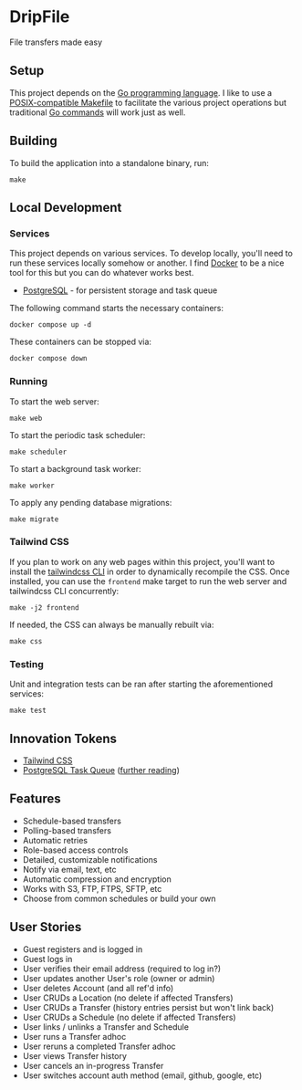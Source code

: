 # DripFile
File transfers made easy

## Setup
This project depends on the [Go programming language](https://golang.org/dl/).
I like to use a [POSIX-compatible Makefile](https://pubs.opengroup.org/onlinepubs/9699919799.2018edition/utilities/make.html) to facilitate the various project operations but traditional [Go commands](https://pkg.go.dev/cmd/go) will work just as well.

## Building
To build the application into a standalone binary, run:
```
make
```

## Local Development
### Services
This project depends on various services.
To develop locally, you'll need to run these services locally somehow or another.
I find [Docker](https://www.docker.com/) to be a nice tool for this but you can do whatever works best.
* [PostgreSQL](https://www.postgresql.org/) - for persistent storage and task queue

The following command starts the necessary containers:
```
docker compose up -d
```

These containers can be stopped via:
```
docker compose down
```

### Running
To start the web server:
```
make web
```

To start the periodic task scheduler:
```
make scheduler
```

To start a background task worker:
```
make worker
```

To apply any pending database migrations:
```
make migrate
```

### Tailwind CSS
If you plan to work on any web pages within this project, you'll want to install the [tailwindcss CLI](https://tailwindcss.com/blog/standalone-cli) in order to dynamically recompile the CSS.
Once installed, you can use the `frontend` make target to run the web server and tailwindcss CLI concurrently:
```
make -j2 frontend
```

If needed, the CSS can always be manually rebuilt via:
```
make css
```

### Testing
Unit and integration tests can be ran after starting the aforementioned services:
```
make test
```

## Innovation Tokens
* [Tailwind CSS](https://tailwindcss.com/)
* [PostgreSQL Task Queue](https://webapp.io/blog/postgres-is-the-answer/) ([further reading](https://www.2ndquadrant.com/en/blog/what-is-select-skip-locked-for-in-postgresql-9-5/))

## Features
* Schedule-based transfers
* Polling-based transfers
* Automatic retries
* Role-based access controls
* Detailed, customizable notifications
* Notify via email, text, etc
* Automatic compression and encryption
* Works with S3, FTP, FTPS, SFTP, etc
* Choose from common schedules or build your own

## User Stories
* Guest registers and is logged in
* Guest logs in
* User verifies their email address (required to log in?)
* User updates another User's role (owner or admin)
* User deletes Account (and all ref'd info)
* User CRUDs a Location (no delete if affected Transfers)
* User CRUDs a Transfer (history entries persist but won't link back)
* User CRUDs a Schedule (no delete if affected Transfers)
* User links / unlinks a Transfer and Schedule
* User runs a Transfer adhoc
* User reruns a completed Transfer adhoc
* User views Transfer history
* User cancels an in-progress Transfer
* User switches account auth method (email, github, google, etc)

